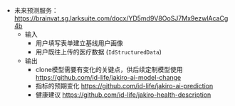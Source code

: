 
- 未来预测服务：<https://brainvat.sg.larksuite.com/docx/YD5md9V8OoSJ7Mx9ezwlAcaCg4b>
	- 输入
		- 用户填写表单建立基线用户画像
		- 用户既往上传的医疗数据 (`IdStructuredData`)
	- 输出
		- clone模型需要有变化的关键点，供后续定制模型使用 https://github.com/id-life/jakiro-ai-model-change
		- 指标的预期变化 https://github.com/id-life/jakiro-ai-prediction
		- 健康建议 https://github.com/id-life/jakiro-health-description